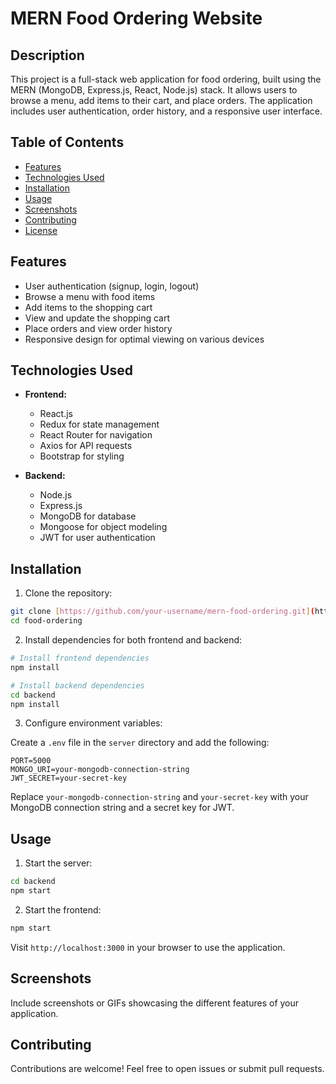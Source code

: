 # MERN Food Ordering Website

## Description

This project is a full-stack web application for food ordering, built using the MERN (MongoDB, Express.js, React, Node.js) stack. It allows users to browse a menu, add items to their cart, and place orders. The application includes user authentication, order history, and a responsive user interface.

## Table of Contents

- [Features](#features)
- [Technologies Used](#technologies-used)
- [Installation](#installation)
- [Usage](#usage)
- [Screenshots](#screenshots)
- [Contributing](#contributing)
- [License](#license)

## Features

- User authentication (signup, login, logout)
- Browse a menu with food items
- Add items to the shopping cart
- View and update the shopping cart
- Place orders and view order history
- Responsive design for optimal viewing on various devices

## Technologies Used

- **Frontend:**
  - React.js
  - Redux for state management
  - React Router for navigation
  - Axios for API requests
  - Bootstrap for styling

- **Backend:**
  - Node.js
  - Express.js
  - MongoDB for database
  - Mongoose for object modeling
  - JWT for user authentication

## Installation

1. Clone the repository:

```bash
git clone [https://github.com/your-username/mern-food-ordering.git](https://github.com/uditpadhan98/food-ordering)
cd food-ordering
```

2. Install dependencies for both frontend and backend:

```bash
# Install frontend dependencies
npm install

# Install backend dependencies
cd backend
npm install
```

3. Configure environment variables:

Create a `.env` file in the `server` directory and add the following:

```env
PORT=5000
MONGO_URI=your-mongodb-connection-string
JWT_SECRET=your-secret-key
```

Replace `your-mongodb-connection-string` and `your-secret-key` with your MongoDB connection string and a secret key for JWT.

## Usage

1. Start the server:

```bash
cd backend
npm start
```

2. Start the frontend:

```bash
npm start
```

Visit `http://localhost:3000` in your browser to use the application.

## Screenshots

Include screenshots or GIFs showcasing the different features of your application.

## Contributing

Contributions are welcome! Feel free to open issues or submit pull requests.

